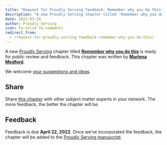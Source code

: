 ```yaml
---
title: "Request for Proudly Serving feedback: Remember why you do this"
description: "A new Proudly Serving chapter titled 'Remember why you do this' by Marlena Medford is ready for public review and feedback."
date: 2022-03-28
author: Proudly Serving
icon: fa-solid fa-comments
redirect_from:
  - /request-for-proudly-serving-feedback-remember-why-you-do-this/
---
```


A new [Proudly Serving](/) chapter titled **[Remember why you do this](/contents/remember-why-you-do-this)** is ready for public review and feedback. This chapter was written by **[Marlena Medford](/people/marlena-medford)**.

We welcome [your suggestions and ideas](/contents/remember-why-you-do-this).

## Share

Share [this chapter](/contents/remember-why-you-do-this) with other subject matter experts in your network. The more feedback, the better the chapter will be.

## Feedback

Feedback is due **April 22, 2022**. Once we’ve incorporated the feedback, the chapter will be added to the [Proudly Serving manuscript](/manuscript/).
